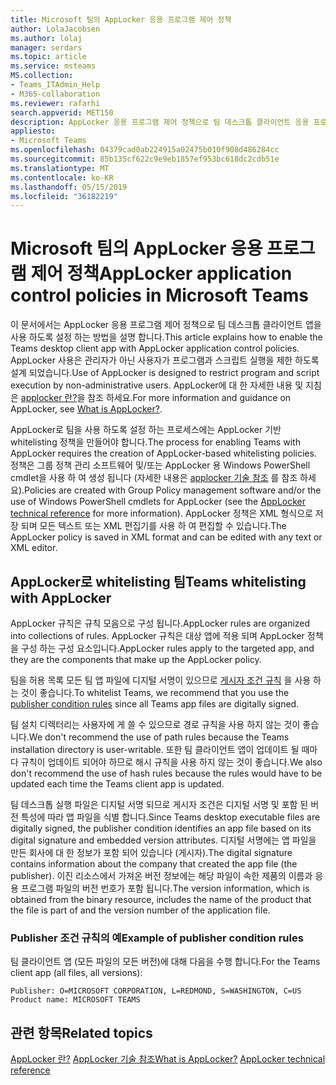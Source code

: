```yaml
---
title: Microsoft 팀의 AppLocker 응용 프로그램 제어 정책
author: LolaJacobsen
ms.author: lolaj
manager: serdars
ms.topic: article
ms.service: msteams
MS.collection:
- Teams_ITAdmin_Help
- M365-collaboration
ms.reviewer: rafarhi
search.appverid: MET150
description: AppLocker 응용 프로그램 제어 정책으로 팀 데스크톱 클라이언트 응용 프로그램을 사용 하도록 설정 하는 방법에 대해 알아봅니다.
appliesto:
- Microsoft Teams
ms.openlocfilehash: 04379cad0ab224915a02475b010f908d486284cc
ms.sourcegitcommit: 85b135cf622c9e9eb1857ef953bc618dc2cdb51e
ms.translationtype: MT
ms.contentlocale: ko-KR
ms.lasthandoff: 05/15/2019
ms.locfileid: "36182219"
---
```

# <a name="applocker-application-control-policies-in-microsoft-teams"></a><span data-ttu-id="5fb8f-103">Microsoft 팀의 AppLocker 응용 프로그램 제어 정책</span><span class="sxs-lookup"><span data-stu-id="5fb8f-103">AppLocker application control policies in Microsoft Teams</span></span>

<span data-ttu-id="5fb8f-104">이 문서에서는 AppLocker 응용 프로그램 제어 정책으로 팀 데스크톱 클라이언트 앱을 사용 하도록 설정 하는 방법을 설명 합니다.</span><span class="sxs-lookup"><span data-stu-id="5fb8f-104">This article explains how to enable the Teams desktop client app with AppLocker application control policies.</span></span> <span data-ttu-id="5fb8f-105">AppLocker 사용은 관리자가 아닌 사용자가 프로그램과 스크립트 실행을 제한 하도록 설계 되었습니다.</span><span class="sxs-lookup"><span data-stu-id="5fb8f-105">Use of AppLocker is designed to restrict program and script execution by non-administrative users.</span></span> <span data-ttu-id="5fb8f-106">AppLocker에 대 한 자세한 내용 및 지침은 [applocker 란?](https://docs.microsoft.com/windows/security/threat-protection/windows-defender-application-control/applocker/what-is-applocker)을 참조 하세요.</span><span class="sxs-lookup"><span data-stu-id="5fb8f-106">For more information and guidance on AppLocker, see [What is AppLocker?](https://docs.microsoft.com/windows/security/threat-protection/windows-defender-application-control/applocker/what-is-applocker).</span></span>

<span data-ttu-id="5fb8f-107">AppLocker로 팀을 사용 하도록 설정 하는 프로세스에는 AppLocker 기반 whitelisting 정책을 만들어야 합니다.</span><span class="sxs-lookup"><span data-stu-id="5fb8f-107">The process for enabling Teams with AppLocker requires the creation of AppLocker-based whitelisting policies.</span></span> <span data-ttu-id="5fb8f-108">정책은 그룹 정책 관리 소프트웨어 및/또는 AppLocker 용 Windows PowerShell cmdlet을 사용 하 여 생성 됩니다 (자세한 내용은 [applocker 기술 참조](https://docs.microsoft.com/windows/security/threat-protection/windows-defender-application-control/applocker/applocker-technical-reference) 를 참조 하세요).</span><span class="sxs-lookup"><span data-stu-id="5fb8f-108">Policies are created with Group Policy management software and/or the use of Windows PowerShell cmdlets for AppLocker (see the [AppLocker technical reference](https://docs.microsoft.com/windows/security/threat-protection/windows-defender-application-control/applocker/applocker-technical-reference) for more information).</span></span> <span data-ttu-id="5fb8f-109">AppLocker 정책은 XML 형식으로 저장 되며 모든 텍스트 또는 XML 편집기를 사용 하 여 편집할 수 있습니다.</span><span class="sxs-lookup"><span data-stu-id="5fb8f-109">The AppLocker policy is saved in XML format and can be edited with any text or XML editor.</span></span>

## <a name="teams-whitelisting-with-applocker"></a><span data-ttu-id="5fb8f-110">AppLocker로 whitelisting 팀</span><span class="sxs-lookup"><span data-stu-id="5fb8f-110">Teams whitelisting with AppLocker</span></span>

<span data-ttu-id="5fb8f-111">AppLocker 규칙은 규칙 모음으로 구성 됩니다.</span><span class="sxs-lookup"><span data-stu-id="5fb8f-111">AppLocker rules are organized into collections of rules.</span></span> <span data-ttu-id="5fb8f-112">AppLocker 규칙은 대상 앱에 적용 되며 AppLocker 정책을 구성 하는 구성 요소입니다.</span><span class="sxs-lookup"><span data-stu-id="5fb8f-112">AppLocker rules apply to the targeted app, and they are the components that make up the AppLocker policy.</span></span>  

<span data-ttu-id="5fb8f-113">팀을 허용 목록 모든 팀 앱 파일에 디지털 서명이 있으므로 [게시자 조건 규칙](https://docs.microsoft.com/windows/security/threat-protection/windows-defender-application-control/applocker/understanding-the-publisher-rule-condition-in-applocker) 을 사용 하는 것이 좋습니다.</span><span class="sxs-lookup"><span data-stu-id="5fb8f-113">To whitelist Teams, we recommend that you use the [publisher condition rules](https://docs.microsoft.com/windows/security/threat-protection/windows-defender-application-control/applocker/understanding-the-publisher-rule-condition-in-applocker) since all Teams app files are digitally signed.</span></span>
  
<span data-ttu-id="5fb8f-114">팀 설치 디렉터리는 사용자에 게 쓸 수 있으므로 경로 규칙을 사용 하지 않는 것이 좋습니다.</span><span class="sxs-lookup"><span data-stu-id="5fb8f-114">We don't recommend the use of path rules because the Teams installation directory is user-writable.</span></span> <span data-ttu-id="5fb8f-115">또한 팀 클라이언트 앱이 업데이트 될 때마다 규칙이 업데이트 되어야 하므로 해시 규칙을 사용 하지 않는 것이 좋습니다.</span><span class="sxs-lookup"><span data-stu-id="5fb8f-115">We also don't recommend the use of hash rules because the rules would have to be updated each time the Teams client app is updated.</span></span>

<span data-ttu-id="5fb8f-116">팀 데스크톱 실행 파일은 디지털 서명 되므로 게시자 조건은 디지털 서명 및 포함 된 버전 특성에 따라 앱 파일을 식별 합니다.</span><span class="sxs-lookup"><span data-stu-id="5fb8f-116">Since Teams desktop executable files are digitally signed, the publisher condition identifies an app file based on its digital signature and embedded version attributes.</span></span> <span data-ttu-id="5fb8f-117">디지털 서명에는 앱 파일을 만든 회사에 대 한 정보가 포함 되어 있습니다 (게시자).</span><span class="sxs-lookup"><span data-stu-id="5fb8f-117">The digital signature contains information about the company that created the app file (the publisher).</span></span> <span data-ttu-id="5fb8f-118">이진 리소스에서 가져온 버전 정보에는 해당 파일이 속한 제품의 이름과 응용 프로그램 파일의 버전 번호가 포함 됩니다.</span><span class="sxs-lookup"><span data-stu-id="5fb8f-118">The version information, which is obtained from the binary resource, includes the name of the product that the file is part of and the version number of the application file.</span></span>

### <a name="example-of-publisher-condition-rules"></a><span data-ttu-id="5fb8f-119">Publisher 조건 규칙의 예</span><span class="sxs-lookup"><span data-stu-id="5fb8f-119">Example of publisher condition rules</span></span>

<span data-ttu-id="5fb8f-120">팀 클라이언트 앱 (모든 파일의 모든 버전)에 대해 다음을 수행 합니다.</span><span class="sxs-lookup"><span data-stu-id="5fb8f-120">For the Teams client app (all files, all versions):</span></span>

```
Publisher: O=MICROSOFT CORPORATION, L=REDMOND, S=WASHINGTON, C=US
Product name: MICROSOFT TEAMS
```

## <a name="related-topics"></a><span data-ttu-id="5fb8f-121">관련 항목</span><span class="sxs-lookup"><span data-stu-id="5fb8f-121">Related topics</span></span>
<span data-ttu-id="5fb8f-122">[AppLocker 란?](https://docs.microsoft.com/windows/security/threat-protection/windows-defender-application-control/applocker/what-is-applocker) 
 [AppLocker 기술 참조](https://docs.microsoft.com/windows/security/threat-protection/windows-defender-application-control/applocker/applocker-technical-reference)</span><span class="sxs-lookup"><span data-stu-id="5fb8f-122">[What is AppLocker?](https://docs.microsoft.com/windows/security/threat-protection/windows-defender-application-control/applocker/what-is-applocker)
[AppLocker technical reference](https://docs.microsoft.com/windows/security/threat-protection/windows-defender-application-control/applocker/applocker-technical-reference)</span></span>